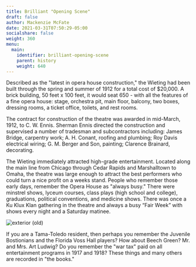 ```yaml
---
title: Brilliant "Opening Scene"
draft: false
author: Mackenzie McFate
date: 2021-03-31T07:50:29-05:00
socialshare: false
weight: 360
menu:
  main:
    identifier: brilliant-opening-scene
    parent: history
    weight: 640
---
```

Described as the "latest in opera house construction," the Wieting had been built through the spring and summer of 1912 for a total cost of $20,000. A brick building, 50 feet x 100 feet, it would seat 650 - with all the features of a fine opera house: stage, orchestra pit, main floor, balcony, two boxes, dressing rooms, a ticket office, toilets, and rest rooms.

The contract for construction of the theatre was awarded in mid-March, 1912, to C. W. Ennis. Sherman Ennis directed the construction and supervised a number of tradesman and subcontractors including: James Bridge, carpentry work; A. H. Conant, roofing and plumbing; Roy Davis electrical wiring; G. M. Berger and Son, painting; Clarence Brainard, decorating.

The Wieting immediately attracted high-grade entertainment. Located along the main line from Chicago through Cedar Rapids and Marshalltown to Omaha, the theatre was large enough to attract the best performers who could turn a nice profit on a weeks stand. People who remember those early days, remember the Opera House as "always busy." There were minstrel shows, lyceum courses, class plays (high school and college), graduations, political conventions, and medicine shows. There was once a Ku Klux Klan gathering in the theatre and always a busy “Fair Week” with shows every night and a Saturday matinee.

![exterior (old)](/img/_history_Wieting-Theatre-Exterior-Early.jpg "Early Wieting Exterior")

If you are a Tama-Toledo resident, then perhaps you remember the Juvenile Bostionians and the Florida Voss Hall players? How about Beech Green? Mr. and Mrs. Art Ludwig? Do you remember the "war tax" paid on all entertainment programs in 1917 and 1918? These things and many others are recorded in "the books."
